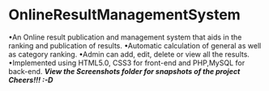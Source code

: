 # OnlineResultManagementSystem
•An Online result publication and management system that aids in the ranking and publication of results.
•Automatic calculation of general as well as category ranking.
•Admin can add, edit, delete or view all the results. 
•Implemented using HTML5.0, CSS3 for front-end and PHP,MySQL for back-end.
***View the Screenshots folder for snapshots of the project***
***Cheers!!! :-D***
